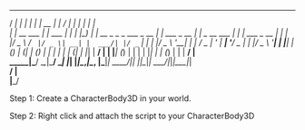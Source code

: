 
   _____           _       _     _____  _                          _____            _             _ _           
  / ____|         | |     | |   |  __ \| |                        / ____|          | |           | | |          
 | |  __  ___   __| | ___ | |_  | |__) | | __ _ _   _  ___ _ __  | |     ___  _ __ | |_ _ __ ___ | | | ___ _ __ 
 | | |_ |/ _ \ / _` |/ _ \| __| |  ___/| |/ _` | | | |/ _ \ '__| | |    / _ \| '_ \| __| '__/ _ \| | |/ _ \ '__|
 | |__| | (_) | (_| | (_) | |_  | |    | | (_| | |_| |  __/ |    | |___| (_) | | | | |_| | | (_) | | |  __/ |   
  \_____|\___/ \__,_|\___/ \__| |_|    |_|\__,_|\__, |\___|_|     \_____\___/|_| |_|\__|_|  \___/|_|_|\___|_|   
                                                 __/ |                                                          
                                                |___/                                                           


Step 1: Create a CharacterBody3D in your world.

Step 2: Right click and attach the script to your CharacterBody3D

